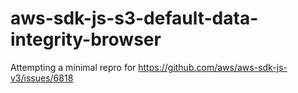 # aws-sdk-js-s3-default-data-integrity-browser
Attempting a minimal repro for https://github.com/aws/aws-sdk-js-v3/issues/6818
